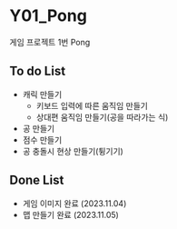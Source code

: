 # Y01_Pong
게임 프로젝트 1번 Pong

## To do List

- 캐릭 만들기
  - 키보드 입력에 따른 움직임 만들기
  - 상대편 움직임 만들기(공을 따라가는 식)
- 공 만들기
- 점수 만들기
- 공 충돌시 현상 만들기(튕기기)

## Done List

- 게임 이미지 완료 (2023.11.04)
- 맵 만들기 완료 (2023.11.05)
